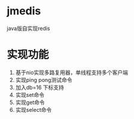 # jmedis
java版自实现redis

# 实现功能
1. 基于nio实现多路复用器，单线程支持多个客户端
2. 实现ping pong测试命令
3. 加入db=16 下标支持
4. 实现set命令
5. 实现get命令
6. 实现select命令

